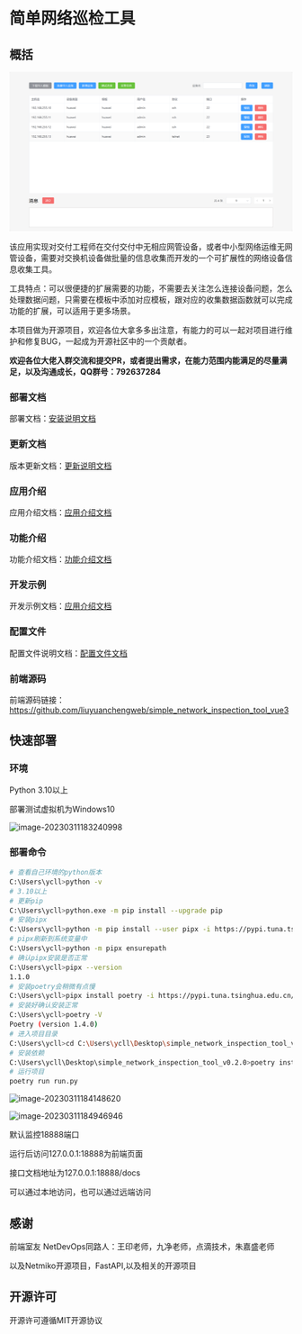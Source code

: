# 简单网络巡检工具

## 概括

![image-20230902144435892](docs/image/image-20230902144435892.png)

该应用实现对交付工程师在交付交付中无相应网管设备，或者中小型网络运维无网管设备，需要对交换机设备做批量的信息收集而开发的一个可扩展性的网络设备信息收集工具。

工具特点：可以很便捷的扩展需要的功能，不需要去关注怎么连接设备问题，怎么处理数据问题，只需要在模板中添加对应模板，跟对应的收集数据函数就可以完成功能的扩展，可以适用于更多场景。

本项目做为开源项目，欢迎各位大拿多多出注意，有能力的可以一起对项目进行维护和修复BUG，一起成为开源社区中的一个贡献者。

**欢迎各位大佬入群交流和提交PR，或者提出需求，在能力范围内能满足的尽量满足，以及沟通成长，QQ群号：792637284**

### 部署文档

部署文档：[安装说明文档](./docs/安装说明.md)

### 更新文档

版本更新文档：[更新说明文档](./docs/更新说明.md)

### 应用介绍

应用介绍文档：[应用介绍文档](./docs/应用介绍.md)

### 功能介绍

功能介绍文档：[功能介绍文档](./docs/功能介绍.md)

### 开发示例
开发示例文档：[应用介绍文档](./docs/简化模板函数编写.md)

### 配置文件

配置文件说明文档：[配置文件文档](./docs/配置文件使用说明.md)

### 前端源码

前端源码链接：https://github.com/liuyuanchengweb/simple_network_inspection_tool_vue3




## 快速部署

### 环境

Python 3.10以上

部署测试虚拟机为Windows10

![image-20230311183240998](./static/image/image-20230311183240998.png)

### 部署命令

~~~sh
# 查看自己环境的python版本
C:\Users\ycll>python -v
# 3.10以上
# 更新pip
C:\Users\ycll>python.exe -m pip install --upgrade pip
# 安装pipx
C:\Users\ycll>python -m pip install --user pipx -i https://pypi.tuna.tsinghua.edu.cn/simple
# pipx刷新到系统变量中
C:\Users\ycll>python -m pipx ensurepath
# 确认pipx安装是否正常
C:\Users\ycll>pipx --version
1.1.0
# 安装poetry会稍微有点慢
C:\Users\ycll>pipx install poetry -i https://pypi.tuna.tsinghua.edu.cn/simple
# 安装好确认安装正常
C:\Users\ycll>poetry -V
Poetry (version 1.4.0)
# 进入项目目录
C:\Users\ycll>cd C:\Users\ycll\Desktop\simple_network_inspection_tool_v0.2.0
# 安装依赖
C:\Users\ycll\Desktop\simple_network_inspection_tool_v0.2.0>poetry install
# 运行项目
poetry run run.py
~~~

![image-20230311184148620](./static/image/image-20230311184148620.png)

![image-20230311184946946](./static/image/image-20230311184946946.png)

默认监控18888端口

运行后访问127.0.0.1:18888为前端页面

接口文档地址为127.0.0.1:18888/docs

可以通过本地访问，也可以通过远端访问

## 感谢
前端室友
NetDevOps同路人：王印老师，九净老师，点滴技术，朱嘉盛老师

以及Netmiko开源项目，FastAPI,以及相关的开源项目
## 开源许可
开源许可遵循MIT开源协议
